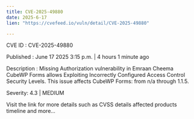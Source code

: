```yaml
---
title: CVE-2025-49880
date: 2025-6-17
lien: "https://cvefeed.io/vuln/detail/CVE-2025-49880"

---
```


CVE ID : CVE-2025-49880

Published :  June 17
2025
3:15 p.m. | 4 hours
1 minute ago

Description : Missing Authorization vulnerability in Emraan Cheema CubeWP Forms allows Exploiting Incorrectly Configured Access Control Security Levels. This issue affects CubeWP Forms: from n/a through 1.1.5.

Severity: 4.3 | MEDIUM

Visit the link for more details
such as CVSS details
affected products
timeline
and more...

